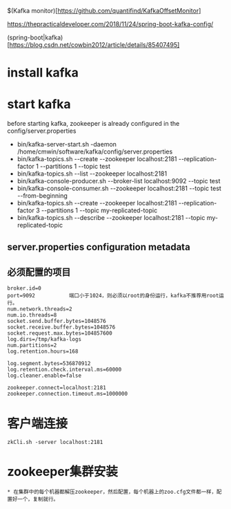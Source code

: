 $(Kafka monitor)[https://github.com/quantifind/KafkaOffsetMonitor]

https://thepracticaldeveloper.com/2018/11/24/spring-boot-kafka-config/

(spring-boot|kafka)[https://blog.csdn.net/cowbin2012/article/details/85407495]

# install kafka
# start kafka
before starting kafka, zookeeper is already configured in the config/server.properties
* bin/kafka-server-start.sh  -daemon /home/cmwin/software/kafka/config/server.properties
* bin/kafka-topics.sh --create --zookeeper localhost:2181 --replication-factor 1 --partitions 1 --topic test
* bin/kafka-topics.sh --list --zookeeper localhost:2181
* bin/kafka-console-producer.sh --broker-list localhost:9092 --topic test
* bin/kafka-console-consumer.sh --zookeeper localhost:2181 --topic test --from-beginning
*  bin/kafka-topics.sh --create --zookeeper localhost:2181 --replication-factor 3 --partitions 1 --topic my-replicated-topic
 * bin/kafka-topics.sh --describe --zookeeper localhost:2181 --topic my-replicated-topic

## server.properties configuration metadata

## 必须配置的项目
```
broker.id=0
port=9092           端口小于1024，则必须以root的身份运行，kafka不推荐用root运行。
num.network.threads=2  
num.io.threads=8  
socket.send.buffer.bytes=1048576  
socket.receive.buffer.bytes=1048576  
socket.request.max.bytes=104857600  
log.dirs=/tmp/kafka-logs  
num.partitions=2  
log.retention.hours=168  
  
log.segment.bytes=536870912  
log.retention.check.interval.ms=60000  
log.cleaner.enable=false  
  
zookeeper.connect=localhost:2181  
zookeeper.connection.timeout.ms=1000000
```

# 客户端连接
```
zkCli.sh -server localhost:2181

```

# zookeeper集群安装
```
* 在集群中的每个机器都解压zookeeper，然后配置，每个机器上的zoo.cfg文件都一样，配置好一个，复制就行。

```





